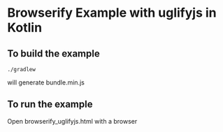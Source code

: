 # Browserify Example with uglifyjs in Kotlin

## To build the example
```
./gradlew 
```
will generate bundle.min.js

## To run the example 
Open browserify_uglifyjs.html with a browser